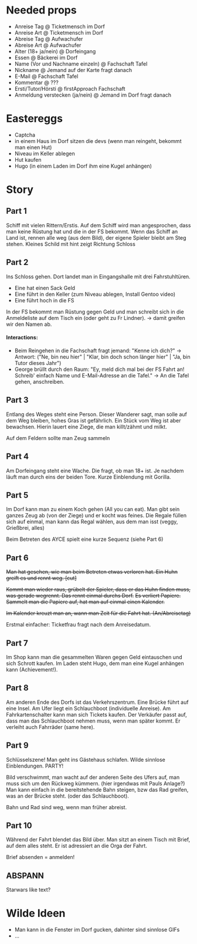 # Needed props

- Anreise Tag @ Ticketmensch im Dorf
- Anreise Art @ Ticketmensch im Dorf
- Abreise Tag @ Aufwachufer
- Abreise Art @ Aufwachufer
- Alter (18+ ja/nein) @ Dorfeingang
- Essen @ Bäckerei im Dorf
- Name (Vor und Nachname einzeln) @ Fachschaft Tafel
- Nickname @ Jemand auf der Karte fragt danach
- E-Mail @ Fachschaft Tafel
- Kommentar @ ???
- Ersti/Tutor/Hörsti @ firstApproach Fachschaft
- Anmeldung verstecken (ja/nein) @ Jemand im Dorf fragt danach

# Eastereggs

- Captcha
- in einem Haus im Dorf sitzen die devs (wenn man reingeht, bekommt man einen Hut)
- Niveau im Keller ablegen
- Hut kaufen
- Hugo (in einem Laden im Dorf ihm eine Kugel anhängen)


# Story

## Part 1

Schiff mit vielen Rittern/Erstis. Auf dem Schiff wird man angesprochen, dass man keine Rüstung hat und die in der FS bekommt.
Wenn das Schiff an Land ist, rennen alle weg (aus dem Bild), der eigene Spieler bleibt am Steg stehen.
Kleines Schild mit hint zeigt Richtung Schloss

## Part 2

Ins Schloss gehen. Dort landet man in Eingangshalle mit drei Fahrstuhltüren.

- Eine hat einen Sack Geld
- Eine führt in den Keller (zum Niveau ablegen, Install Gentoo video)
- Eine führt hoch in die FS

In der FS bekommt man Rüstung gegen Geld und man schreibt sich in die Anmeldeliste auf dem Tisch ein (oder geht zu Fr Lindner).
-> damit greifen wir den Namen ab.

#### Interactions:

- Beim Reingehen in die Fachschaft fragt jemand: "Kenne ich dich?" -> Antwort: ("Ne, bin neu hier" | "Klar, bin doch schon länger hier" | "Ja, bin Tutor dieses Jahr")
- George brüllt durch den Raum: "Ey, meld dich mal bei der FS Fahrt an! Schreib' einfach Name und E-Mail-Adresse an die Tafel." -> An die Tafel gehen, anschreiben.

## Part 3

Entlang des Weges steht eine Person. Dieser Wanderer sagt, man solle auf dem Weg bleiben, hohes Gras ist gefährlich.
Ein Stück vom Weg ist aber bewachsen. Hierin lauert eine Ziege, die man killt/zähmt und milkt.

Auf dem Feldern sollte man Zeug sammeln

## Part 4

Am Dorfeingang steht eine Wache. Die fragt, ob man 18+ ist. Je nachdem läuft man durch eins der beiden Tore. Kurze Einblendung 
mit Gorilla.

## Part 5

Im Dorf kann man zu einem Koch gehen (All you can eat). Man gibt sein ganzes Zeug ab (von der Ziege) und er kocht was feines.
Die Regale füllen sich auf einmal, man kann das Regal wählen, aus dem man isst (veggy, Grießbrei, alles)

Beim Betreten des AYCE spielt eine kurze Sequenz (siehe Part 6)

## Part 6

~~Man hat gesehen, wie man beim Betreten etwas verloren hat. Ein Huhn greift es und rennt weg. [cut]~~

~~Kommt man wieder raus, grübelt der Spieler, dass er das Huhn finden muss, was gerade wegrennt. Das rennt einmal durchs Dorf.~~
~~Es verliert Papiere. Sammelt man die Papiere auf, hat man auf einmal einen Kalender.~~

~~Im Kalender kreuzt man an, wann man Zeit für die Fahrt hat. (An/Abreisetag)~~

Erstmal einfacher: Ticketfrau fragt nach dem Anreisedatum.

## Part 7

Im Shop kann man die gesammelten Waren gegen Geld eintauschen und sich Schrott kaufen. Im Laden steht Hugo, dem man eine
Kugel anhängen kann (Achievement!).

## Part 8

Am anderen Ende des Dorfs ist das Verkehrszentrum. Eine Brücke führt auf eine Insel. Am Ufer liegt ein Schlauchboot (individuelle Anreise).
Am Fahrkartenschalter kann man sich Tickets kaufen. Der Verkäufer passt auf, dass man das Schlauchboot nehmen muss, wenn man
später kommt. Er verleiht auch Fahrräder (same here).

## Part 9

Schlüsselszene!
Man geht ins Gästehaus schlafen. Wilde sinnlose Einblendungen. PARTY!

Bild verschwimmt, man wacht auf der anderen Seite des Ufers auf, man muss sich um den Rückweg kümmern. (hier irgendwas mit Pauls Anlage?)
Man kann einfach in die bereitstehende Bahn steigen, bzw das Rad greifen, was an der Brücke steht. (oder das Schlauchboot). 

Bahn und Rad sind weg, wenn man früher abreist.

## Part 10

Während der Fahrt blendet das Bild über. Man sitzt an einem Tisch mit Brief, auf dem alles steht. Er ist adressiert an die Orga
der Fahrt.

Brief absenden = anmelden!

## ABSPANN

Starwars like text?

# Wilde Ideen

- Man kann in die Fenster im Dorf gucken, dahinter sind sinnlose GIFs
- ...